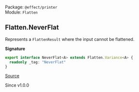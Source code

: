 Package: `@effect/printer`<br />
Module: `Flatten`<br />

## Flatten.NeverFlat

Represents a `FlattenResult` where the input cannot be flattened.

**Signature**

```ts
export interface NeverFlat<A> extends Flatten.Variance<A> {
  readonly _tag: "NeverFlat"
}
```

[Source](https://github.com/Effect-TS/effect/tree/main/packages/printer/src/Flatten.ts#L89)

Since v1.0.0